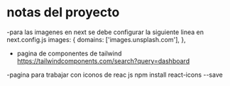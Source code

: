 # notas del proyecto
-para las imagenes en next se debe configurar la siguiente linea en next.config.js
 images: {
        domains: ['images.unsplash.com'],
      },

- pagina de componentes de tailwind
https://tailwindcomponents.com/search?query=dashboard

-pagina para trabajar con iconos de reac js 
npm install react-icons --save